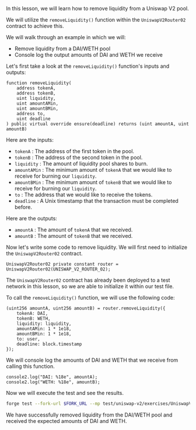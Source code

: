 In this lesson, we will learn how to remove liquidity from a Uniswap V2 pool. 

We will utilize the `removeLiquidity()` function within the `UniswapV2Router02` contract to achieve this. 

We will walk through an example in which we will:

* Remove liquidity from a DAI/WETH pool
* Console log the output amounts of DAI and WETH we receive

Let's first take a look at the `removeLiquidity()` function's inputs and outputs:

```solidity
function removeLiquidity(
    address tokenA,
    address tokenB,
    uint liquidity,
    uint amountAMin,
    uint amountBMin,
    address to,
    uint deadline
) public virtual override ensure(deadline) returns (uint amountA, uint amountB)
```

Here are the inputs:

* `tokenA` : The address of the first token in the pool.
* `tokenB` : The address of the second token in the pool.
* `liquidity` : The amount of liquidity pool shares to burn.
* `amountAMin` : The minimum amount of `tokenA` that we would like to receive for burning our `liquidity`.
* `amountBMin` : The minimum amount of `tokenB` that we would like to receive for burning our `liquidity`.
* `to` : The address that we would like to receive the tokens.
* `deadline` : A Unix timestamp that the transaction must be completed before.

Here are the outputs:

* `amountA` : The amount of `tokenA` that we received.
* `amountB` : The amount of `tokenB` that we received.

Now let's write some code to remove liquidity. We will first need to initialize the `UniswapV2Router02` contract.

```solidity
UniswapV2Router02 private constant router = UniswapV2Router02(UNISWAP_V2_ROUTER_02);
```

The `UniswapV2Router02` contract has already been deployed to a test network in this lesson, so we are able to initialize it within our test file. 

To call the `removeLiquidity()` function, we will use the following code:

```solidity
(uint256 amountA, uint256 amountB) = router.removeLiquidity({
    tokenA: DAI,
    tokenB: WETH,
    liquidity: liquidity,
    amountAMin: 1 * 1e18,
    amountBMin: 1 * 1e18,
    to: user,
    deadline: block.timestamp
});
```

We will console log the amounts of DAI and WETH that we receive from calling this function. 

```solidity
console2.log("DAI: %18e", amountA);
console2.log("WETH: %18e", amountB);
```

Now we will execute the test and see the results. 

```bash
forge test --fork-url $FORK_URL --mp test/uniswap-v2/exercises/UniswapV2Liquidity.test.sol --mt test_removeLiquidity -vvv
```

We have successfully removed liquidity from the DAI/WETH pool and received the expected amounts of DAI and WETH. 
